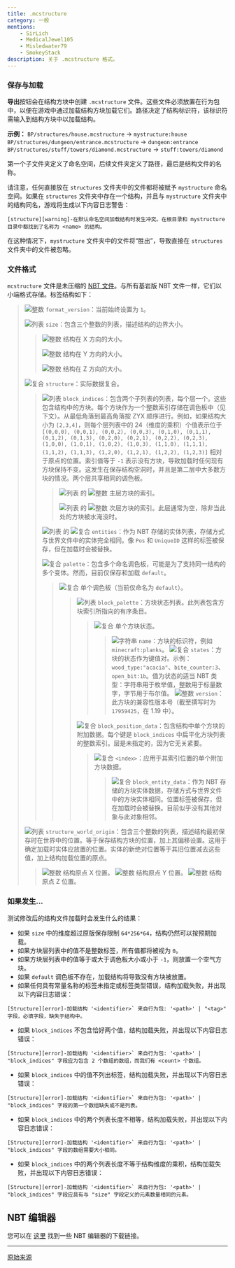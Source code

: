 ```yaml
---
title: .mcstructure
category: 一般
mentions:
    - SirLich
    - MedicalJewel105
    - Misledwater79
    - SmokeyStack
description: 关于 .mcstructure 格式。
---
```


[int]: /assets/images/nbt/int.png
[list]: /assets/images/nbt/list.png
[compound]: /assets/images/nbt/compound.png
[string]: /assets/images/nbt/string.png

### 保存与加载

**导出**按钮会在结构方块中创建 `.mcstructure` 文件。这些文件必须放置在行为包中，以便在游戏中通过加载结构方块加载它们。路径决定了结构标识符，该标识符需输入到结构方块中以加载结构。

**示例：**
`BP/structures/house.mcstructure` → `mystructure:house`
`BP/structures/dungeon/entrance.mcstructure` → `dungeon:entrance`
`BP/structures/stuff/towers/diamond.mcstructure` → `stuff:towers/diamond`

第一个子文件夹定义了命名空间，后续文件夹定义了路径，最后是结构文件的名称。

请注意，任何直接放在 `structures` 文件夹中的文件都将被赋予 `mystructure` 命名空间。如果在 `structures` 文件夹中存在一个结构，并且与 `mystructure` 文件夹中的结构同名，游戏将生成以下内容日志警告：

```
[structure][warning]-在默认命名空间加载结构时发生冲突。在根目录和 mystructure 目录中都找到了名称为 <name> 的结构。
```

在这种情况下，`mystructure` 文件夹中的文件将“胜出”，导致直接在 `structures` 文件夹中的文件被忽略。

### 文件格式

`mcstructure` 文件是未压缩的 [NBT 文件](https://wiki.vg/NBT#Specification)。与所有基岩版 NBT 文件一样，它们以小端格式存储。标签结构如下：

> ![整数][int] `format_version`：当前始终设置为 `1`。
>
> ![列表][list] `size`：包含三个整数的列表，描述结构的边界大小。
>
> > ![整数][int] 结构在 X 方向的大小。
> >
> > ![整数][int] 结构在 Y 方向的大小。
> >
> > ![整数][int] 结构在 Z 方向的大小。
>
> ![复合][compound] `structure`：实际数据复合。
>
> > ![列表][list] `block_indices`：包含两个子列表的列表，每个层一个。这些包含结构中的方块。每个方块作为一个整数索引存储在调色板中（见下文）。从最低角落到最高角落按 ZYX 顺序进行。例如，如果结构大小为 `[2,3,4]`，则每个层列表中的 24（维度的乘积）个值表示位于 `[(0,0,0), (0,0,1), (0,0,2), (0,0,3), (0,1,0), (0,1,1), (0,1,2), (0,1,3), (0,2,0), (0,2,1), (0,2,2), (0,2,3), (1,0,0), (1,0,1), (1,0,2), (1,0,3), (1,1,0), (1,1,1), (1,1,2), (1,1,3), (1,2,0), (1,2,1), (1,2,2), (1,2,3)]` 相对于原点的位置。索引值等于 `-1` 表示没有方块，导致加载时任何现有方块保持不变。这发生在保存结构空洞时，并且是第二层中大多数方块的情况。两个层共享相同的调色板。
> >
> > > ![列表][list] 的 ![整数][int] 主层方块的索引。
> > >
> > > ![列表][list] 的 ![整数][int] 次层方块的索引。此层通常为空，除非当此处的方块被水淹没时。
> >
> > ![列表][list] 的 ![复合][compound] `entities`：作为 NBT 存储的实体列表，存储方式与世界文件中的实体完全相同。像 `Pos` 和 `UniqueID` 这样的标签被保存，但在加载时会被替换。
> >
> > ![复合][compound] `palette`：包含多个命名调色板，可能是为了支持同一结构的多个变体。然而，目前仅保存和加载 `default`。
> >
> > > ![复合][compound] 单个调色板（当前仅命名为 `default`）。
> > >
> > > > ![列表][list] `block_palette`：方块状态列表。此列表包含方块索引所指向的有序条目。
> > > >
> > > > > ![复合][compound] 单个方块状态。
> > > > >
> > > > > > ![字符串][string] `name`：方块的标识符，例如 `minecraft:planks`。
> > > > > > ![复合][compound] `states`：方块的状态作为键值对。示例：`wood_type:"acacia"`、`bite_counter:3`、`open_bit:1b`。值为状态的适当 NBT 类型：字符串用于枚举值，整数用于标量数字，字节用于布尔值。
> > > > > > ![整数][int] `version`：此方块的兼容性版本号（截至撰写时为 `17959425`，在 1.19 中）。
> > > >
> > > > ![复合][compound] `block_position_data`：包含结构中单个方块的附加数据。每个键是 `block_indices` 中扁平化方块列表的整数索引。层是未指定的，因为它无关紧要。
> > > >
> > > > > ![复合][compound] `<index>`：应用于其索引位置的单个附加方块数据。
> > > > >
> > > > > > ![复合][compound] `block_entity_data`：作为 NBT 存储的方块实体数据，存储方式与世界文件中的方块实体相同。位置标签被保存，但在加载时会被替换。目前似乎没有其他对象与此对象相邻。
>
> ![列表][list] `structure_world_origin`：包含三个整数的列表，描述结构最初保存时在世界中的位置。等于保存结构方块的位置，加上其偏移设置。这用于确定加载时实体应放置的位置。实体的新绝对位置等于其旧位置减去这些值，加上结构加载位置的原点。
>
> > ![整数][int] 结构原点 X 位置。
> > ![整数][int] 结构原点 Y 位置。
> > ![整数][int] 结构原点 Z 位置。

### 如果发生...

测试修改后的结构文件加载时会发生什么的结果：

- 如果 `size` 中的维度超过原版保存限制 `64*256*64`，结构仍然可以按预期加载。
- 如果方块层列表中的值不是整数标签，所有值都将被视为 `0`。
- 如果方块层列表中的值等于或大于调色板大小或小于 `-1`，则放置一个空气方块。
- 如果 `default` 调色板不存在，加载结构将导致没有方块被放置。
- 如果任何具有常量名称的标签未指定或标签类型错误，结构加载失败，并出现以下内容日志错误：

```
[Structure][error]-加载结构 '<identifier>` 来自行为包: '<path>' | "<tag>" 字段，必填字段，缺失于结构中。
```

- 如果 `block_indices` 不包含恰好两个值，结构加载失败，并出现以下内容日志错误：

```
[Structure][error]-加载结构 '<identifier>` 来自行为包: '<path>' | "block_indices" 字段应为包含 2 个数组的数组，而我们有 <count> 个数组。
```

- 如果 `block_indices` 中的值不列出标签，结构加载失败，并出现以下内容日志错误：

```
[Structure][error]-加载结构 '<identifier>` 来自行为包: '<path>' | "block_indices" 字段的第一个数组缺失或不是列表。
```

- 如果 `block_indices` 中的两个列表长度不相等，结构加载失败，并出现以下内容日志错误：

```
[Structure][error]-加载结构 '<identifier>` 来自行为包: '<path>' | "block_indices" 字段的数组需要大小相同。
```

- 如果 `block_indices` 中的两个列表长度不等于结构维度的乘积，结构加载失败，并出现以下内容日志错误：

```
[Structure][error]-加载结构 '<identifier>` 来自行为包: '<path>' | "block_indices" 字段应具有与 "size" 字段定义的元素数量相同的元素。
```

## NBT 编辑器

您可以在 [这里](../meta/useful-links.md#software-installed) 找到一些 NBT 编辑器的下载链接。

---

[原始来源](https://gist.github.com/tryashtar/87ad9654305e5df686acab05cc4b6205)